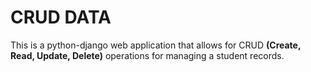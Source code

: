 # CRUD DATA
This is a python-django web application that allows for CRUD **(Create, Read, Update, Delete)** operations for managing a student records.

